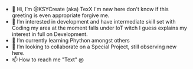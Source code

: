 - 👋 Hi, I’m @KSYCreate (aka) TexX I'm new here don't know if this greeting is even appropriate forgive me. 
- 👀 I’m interested in development and have intermediate skill set with Coding my area at the moment falls under IoT witch I guess explains my interest in full on Development. 
- 🌱 I’m currently learning Phython amongst others 
- 💞️ I’m looking to collaborate on a Special Project, still observing new here. 
- 📫 How to reach me "Text" @

<!---
KSY-Create/KSY-Create is a ✨ special ✨ repository because its `README.md` (this file) appears on your GitHub profile.
You can click the Preview link to take a look at your changes.
--->
